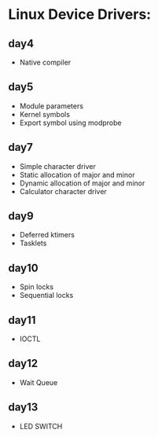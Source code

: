 # **Linux Device Drivers**:

## **day4**
* Native compiler

## **day5**
* Module parameters
* Kernel symbols
* Export symbol using modprobe

## **day7**
* Simple character driver
* Static allocation of major and minor
* Dynamic allocation of major and minor
* Calculator character driver

## **day9**
* Deferred ktimers
* Tasklets
## **day10**
* Spin locks
* Sequential locks

## **day11**
* IOCTL

## **day12**
* Wait Queue

## **day13**
* LED SWITCH